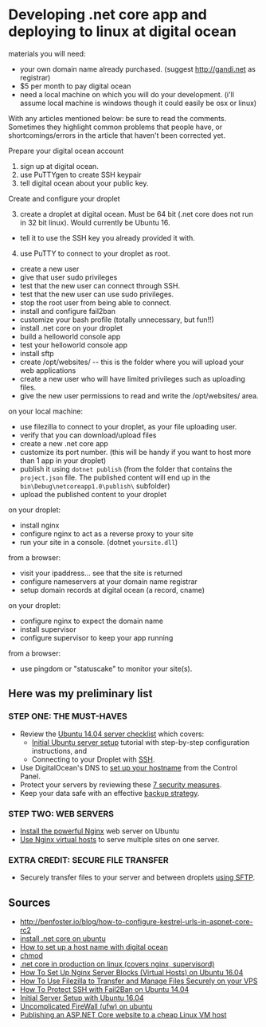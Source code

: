 ﻿# Developing .net core app and deploying to linux at digital ocean

materials you will need:

 * your own domain name already purchased. (suggest <http://gandi.net> as registrar)
 * $5 per month to pay digital ocean
 * need a local machine on which you will do your development. (i'll assume local machine is windows though it could easily be osx or linux)

With any articles mentioned below: be sure to read the comments. Sometimes they highlight common problems that people have, or shortcomings/errors in the article that haven't been corrected yet.


Prepare your digital ocean account

1. sign up at digital ocean.
2. use PuTTYgen to create SSH keypair
3. tell digital ocean about your public key.

Create and configure your droplet

3. create a droplet at digital ocean. Must be 64 bit (.net core does not run in 32 bit linux). Would currently be Ubuntu 16.
 * tell it to use the SSH key you already provided it with.
4. use PuTTY to connect to your droplet as root.

 * create a new user
 * give that user sudo privileges
 * test that the new user can connect through SSH.
 * test that the new user can use sudo privileges.
 * stop the root user from being able to connect.
 * install and configure fail2ban
 * customize your bash profile (totally unnecessary, but fun!!)
 * install .net core on your droplet
 * build a helloworld console app
 * test your helloworld console app
 * install sftp
 * create /opt/websites/ -- this is the folder where you will upload your web applications
 * create a new user who will have limited privileges such as uploading files.
 * give the new user permissions to read and write the /opt/websites/ area.

on your local machine:

 * use filezilla to connect to your droplet, as your file uploading user.
 * verify that you can download/upload files
 * create a new .net core app
 * customize its port number. (this will be handy if you want to host more than 1 app in your droplet)
 * publish it using `dotnet publish` (from the folder that contains the `project.json` file. The published content will end up in the `bin\Debug\netcoreapp1.0\publish\` subfolder)
 * upload the published content to your droplet

on your droplet:

 * install nginx
 * configure nginx to act as a reverse proxy to your site
 * run your site in a console. (dotnet `yoursite.dll`)

from a browser:

 * visit your ipaddress... see that the site is returned
 * configure nameservers at your domain name registrar
 * setup domain records at digital ocean (a record, cname)

on your droplet:

 * configure nginx to expect the domain name
 * install supervisor
 * configure supervisor to keep your app running

from a browser:

 * use pingdom or "statuscake" to monitor your site(s).



## Here was my preliminary list



### STEP ONE: THE MUST-HAVES

 * Review the [Ubuntu 14.04 server checklist](https://www.digitalocean.com/community/tutorial_series/new-ubuntu-14-04-server-checklist) which covers:
   * [Initial Ubuntu server setup](https://www.digitalocean.com/community/tutorials/initial-server-setup-with-ubuntu-14-04) tutorial with step-by-step configuration instructions, and
   * Connecting to your Droplet with [SSH](https://www.digitalocean.com/community/tutorials/how-to-connect-to-your-droplet-with-ssh).
 * Use DigitalOcean's DNS to [set up your hostname](https://www.digitalocean.com/community/tutorials/how-to-set-up-a-host-name-with-digitalocean) from the Control Panel.
 * Protect your servers by reviewing these [7 security measures](https://www.digitalocean.com/community/tutorials/7-security-measures-to-protect-your-servers).
 * Keep your data safe with an effective [backup strategy](https://www.digitalocean.com/community/tutorials/how-to-choose-an-effective-backup-strategy-for-your-vps).

### STEP TWO: WEB SERVERS

 * [Install the powerful Nginx](https://www.digitalocean.com/community/tutorials/how-to-install-nginx-on-ubuntu-14-04-lts) web server on Ubuntu
 * [Use Nginx virtual hosts](https://www.digitalocean.com/community/tutorials/how-to-set-up-nginx-server-blocks-virtual-hosts-on-ubuntu-14-04-lts) to serve multiple sites on one server.

### EXTRA CREDIT: SECURE FILE TRANSFER

 * Securely transfer files to your server and between droplets [using SFTP](https://www.digitalocean.com/community/tutorials/how-to-use-sftp-to-securely-transfer-files-with-a-remote-server).



## Sources

 * <http://benfoster.io/blog/how-to-configure-kestrel-urls-in-aspnet-core-rc2>
 * [install .net core on ubuntu](https://www.microsoft.com/net/core#ubuntu)
 * [How to set up a host name with digital ocean](https://www.digitalocean.com/community/tutorials/how-to-set-up-a-host-name-with-digitalocean)
 * [chmod](https://en.wikipedia.org/wiki/Chmod)
 * [.net core in production on linux (covers nginx, supervisord)](https://docs.asp.net/en/latest/publishing/linuxproduction.html)
 * [How To Set Up Nginx Server Blocks (Virtual Hosts) on Ubuntu 16.04](https://www.digitalocean.com/community/tutorials/how-to-set-up-nginx-server-blocks-virtual-hosts-on-ubuntu-16-04)
 * [How To Use Filezilla to Transfer and Manage Files Securely on your VPS](https://www.digitalocean.com/community/tutorials/how-to-use-filezilla-to-transfer-and-manage-files-securely-on-your-vps)
 * [How To Protect SSH with Fail2Ban on Ubuntu 14.04](https://www.digitalocean.com/community/tutorials/how-to-protect-ssh-with-fail2ban-on-ubuntu-14-04)
 * [Initial Server Setup with Ubuntu 16.04](https://www.digitalocean.com/community/tutorials/initial-server-setup-with-ubuntu-16-04)
 * [Uncomplicated FireWall (ufw) on ubuntu](https://help.ubuntu.com/12.04/serverguide/firewall.html)
 * [Publishing an ASP.NET Core website to a cheap Linux VM host](http://www.hanselman.com/blog/PublishingAnASPNETCoreWebsiteToACheapLinuxVMHost.aspx)